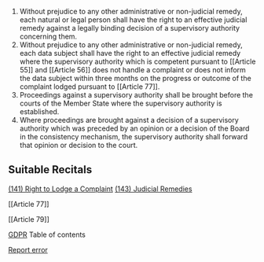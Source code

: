
1. Without prejudice to any other administrative or non-judicial remedy, each natural or legal person shall have the right to an effective judicial remedy against a legally binding decision of a supervisory authority concerning them.
2. Without prejudice to any other administrative or non-judicial remedy, each data subject shall have the right to an effective judicial remedy where the supervisory authority which is competent pursuant to [[Article 55]] and [[Article 56]] does not handle a complaint or does not inform the data subject within three months on the progress or outcome of the complaint lodged pursuant to [[Article 77]].
3. Proceedings against a supervisory authority shall be brought before the courts of the Member State where the supervisory authority is established.
4. Where proceedings are brought against a decision of a supervisory authority which was preceded by an opinion or a decision of the Board in the consistency mechanism, the supervisory authority shall forward that opinion or decision to the court.



## Suitable Recitals



[(141) Right to Lodge a Complaint](https://gdpr-info.eu/recitals/no-141/)
[(143) Judicial Remedies](https://gdpr-info.eu/recitals/no-143/)




[[Article 77]]


[[Article 79]]



[GDPR](https://gdpr-info.eu)
Table of contents


[Report error](https://gdpr-info.eu/gf/?TB_iframe=true&height=306 "Your message")

